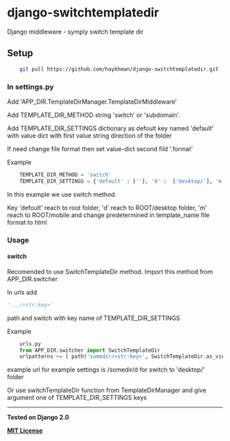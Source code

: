 # django-switchtemplatedir
Django middleware - symply switch template dir
<h2>Setup</h2>

```sh
    git pull https://github.com/haykhman/django-switchtemplatedir.git
```

<h3>In settings.py</h3>
<p>Add 'APP_DIR.TemplateDirManager.TemplateDirMiddleware'</p>
<p>Add TEMPLATE_DIR_METHOD string 'switch' or 'subdomain'.</p>
<p>Add TEMPLATE_DIR_SETTINGS dictionary as defoult key named 'default' with value dict with first value string direction of the folder</p>
<p>If need change file format then set value-dict second fild '.format'</p>
<p>Example</p>

```python
    TEMPLATE_DIR_METHOD = 'switch'
    TEMPLATE_DIR_SETTINGS = {'default' : [''], 'd' :  ['desktop/'], 'm' : ['mobile/', '.html']}
```

<p>In this example we use switch method.</p>
<p>Key 'defoult' reach to root folder, 'd' reach to ROOT/desktop folder, 'm' reach to ROOT/mobile and change predetermined in template_name file format to html</p>

<h3>Usage</h3>
<h4>switch</h4>
<p>Recomended to use SwitchTemplateDir method. Import this method from APP_DIR.switcher</p>
<p>In urls add

```python 
'.../<str:key>' 
```

path and switch with key name of TEMPLATE_DIR_SETTINGS</p>
<p>Example</p>    
    
```python
    urls.py
    from APP_DIR.switcher import SwitchTemplateDir
    urlpatterns += [ path('somedir/<str:key>', SwitchTemplateDir.as_view()), ]
```

<p>example url for example settings is /somedir/d for switch to 'desktop/' folder</p>
<p>Or use switchTemplateDir function from TemplateDirManager and give argument one of TEMPLATE_DIR_SETTINGS keys</p>

<hr>

<p><b>Tested on Django 2.0</b></p>

<a href="" target="_blank"><b>MIT License</b></a>
